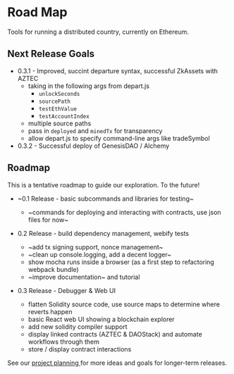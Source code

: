 Road Map
=========

Tools for running a distributed country, currently on Ethereum.

## Next Release Goals

* 0.3.1 - Improved, succint departure syntax, successful ZkAssets with AZTEC
  * taking in the following args from depart.js
    * `unlockSeconds`
    * `sourcePath`
    * `testEthValue`
    * `testAccountIndex`
  * multiple source paths
  * pass in `deployed` and `minedTx` for transparency
  * allow depart.js to specify command-line args like tradeSymbol
* 0.3.2 - Successful deploy of GenesisDAO / Alchemy

## Roadmap

This is a tentative roadmap to guide our exploration.
To the future!

* ~0.1 Release - basic subcommands and libraries for testing~
  * ~commands for deploying and interacting with contracts, use json files for now~
  
* 0.2 Release - build dependency management, webify tests
  * ~add tx signing support, nonce management~
  * ~clean up console.logging, add a decent logger~
  * show mocha runs inside a browser (as a first step to refactoring webpack bundle)
  * ~improve documentation~ and tutorial

* 0.3 Release - Debugger & Web UI 
  * flatten Solidity source code, use source maps to determine where reverts happen
  * basic React web UI showing a blockchain explorer
  * add new solidity compiler support
  * display linked contracts (AZTEC & DAOStack) and automate workflows through them
  * store / display contract interactions 

See our [project planning ](https://github.com/invisible-college/democracy/projects/1)
for more ideas and goals for longer-term releases.
